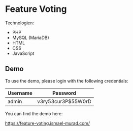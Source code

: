 # Feature Voting

Technologien:
- PHP
- MySQL (MariaDB)
- HTML
- CSS
- JavaScript

## Demo

To use the demo, please login with the following credentials:

| Username | Password           |
|----------|--------------------|
| admin    | v3ry53cur3P$55W0rD |

You can find the demo here:

https://feature-voting.ismael-murad.com/

